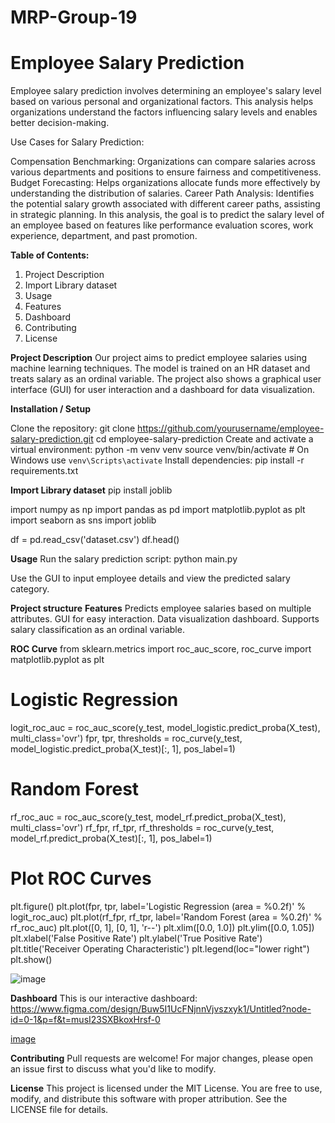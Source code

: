 # MRP-Group-19
# Employee Salary Prediction

Employee salary prediction involves determining an employee's salary level based on various personal and organizational factors. This analysis helps organizations understand the factors influencing salary levels and enables better decision-making.

Use Cases for Salary Prediction:

Compensation Benchmarking: Organizations can compare salaries across various departments and positions to ensure fairness and competitiveness.
Budget Forecasting: Helps organizations allocate funds more effectively by understanding the distribution of salaries.
Career Path Analysis: Identifies the potential salary growth associated with different career paths, assisting in strategic planning.
In this analysis, the goal is to predict the salary level of an employee based on features like performance evaluation scores, work experience, department, and past promotion.

**Table of Contents:**
1. Project Description
2. Import Library dataset
3. Usage
4. Features
5. Dashboard
6. Contributing
7. License

**Project Description** Our project aims to predict employee salaries using machine learning techniques. The model is trained on an HR dataset and treats salary as an ordinal variable. The project also shows a graphical user interface (GUI) for user interaction and a dashboard for data visualization.

**Installation / Setup**

Clone the repository:
git clone https://github.com/yourusername/employee-salary-prediction.git
cd employee-salary-prediction
Create and activate a virtual environment:
python -m venv venv
source venv/bin/activate  # On Windows use `venv\Scripts\activate`
Install dependencies:
pip install -r requirements.txt

**Import Library dataset** 
pip install joblib

import numpy as np
import pandas as pd
import matplotlib.pyplot as plt
import seaborn as sns
import joblib

df = pd.read_csv('dataset.csv')
df.head()

**Usage**
Run the salary prediction script:
python main.py

Use the GUI to input employee details and view the predicted salary category.

**Project structure**
**Features**
Predicts employee salaries based on multiple attributes.
GUI for easy interaction.
Data visualization dashboard.
Supports salary classification as an ordinal variable.

**ROC Curve**
from sklearn.metrics import roc_auc_score, roc_curve
import matplotlib.pyplot as plt
# Logistic Regression
logit_roc_auc = roc_auc_score(y_test, model_logistic.predict_proba(X_test), multi_class='ovr')
fpr, tpr, thresholds = roc_curve(y_test, model_logistic.predict_proba(X_test)[:, 1], pos_label=1)
# Random Forest
rf_roc_auc = roc_auc_score(y_test, model_rf.predict_proba(X_test), multi_class='ovr')
rf_fpr, rf_tpr, rf_thresholds = roc_curve(y_test, model_rf.predict_proba(X_test)[:, 1], pos_label=1)

# Plot ROC Curves
plt.figure()
plt.plot(fpr, tpr, label='Logistic Regression (area = %0.2f)' % logit_roc_auc)
plt.plot(rf_fpr, rf_tpr, label='Random Forest (area = %0.2f)' % rf_roc_auc)
plt.plot([0, 1], [0, 1], 'r--')
plt.xlim([0.0, 1.0])
plt.ylim([0.0, 1.05])
plt.xlabel('False Positive Rate')
plt.ylabel('True Positive Rate')
plt.title('Receiver Operating Characteristic')
plt.legend(loc="lower right")
plt.show()

![image](https://github.com/user-attachments/assets/067eedcf-df2a-48bc-b104-a832b5974571)


**Dashboard**
This is our interactive dashboard: 
https://www.figma.com/design/Buw5I1UcFNjnnVjvszxyk1/Untitled?node-id=0-1&p=f&t=musI23SXBkoxHrsf-0

[image](https://github.com/user-attachments/assets/c1c8283e-4d3a-4607-b42e-0a28654ed36d)

**Contributing**
Pull requests are welcome! For major changes, please open an issue first to discuss what you'd like to modify.

**License**
This project is licensed under the MIT License. You are free to use, modify, and distribute this software with proper attribution. See the LICENSE file for details.


